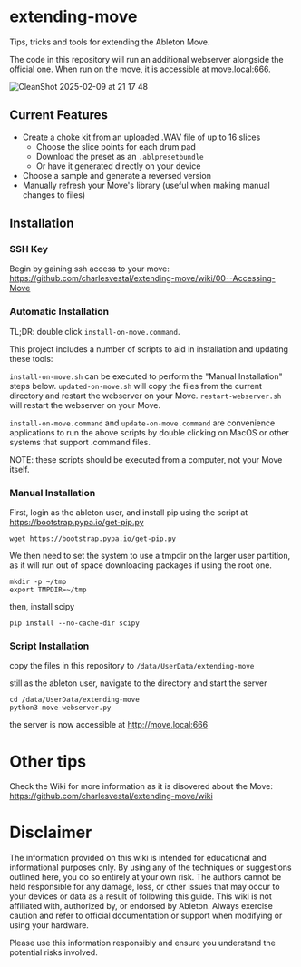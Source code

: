 # extending-move

Tips, tricks and tools for extending the Ableton Move.

The code in this repository will run an additional webserver alongside the official one. When run on the move, it is accessible at move.local:666.

![CleanShot 2025-02-09 at 21 17 48](https://github.com/user-attachments/assets/7b010cbb-8b26-4c53-80ed-ada875514aff)


## Current Features

- Create a choke kit from an uploaded .WAV file of up to 16 slices
    - Choose the slice points for each drum pad
    - Download the preset as an `.ablpresetbundle`
    - Or have it generated directly on your device
- Choose a sample and generate a reversed version
- Manually refresh your Move's library (useful when making manual changes to files)

## Installation

### SSH Key

Begin by gaining ssh access to your move: <https://github.com/charlesvestal/extending-move/wiki/00--Accessing-Move>

### Automatic Installation

TL;DR: double click `install-on-move.command`.

This project includes a number of scripts to aid in installation and updating these tools:

`install-on-move.sh` can be executed to perform the "Manual Installation" steps below.
`updated-on-move.sh` will copy the files from the current directory and restart the webserver on your Move.
`restart-webserver.sh` will restart the webserver on your Move.

`install-on-move.command` and `update-on-move.command` are convenience applications to run the above scripts by double clicking on MacOS or other systems that support .command files.

NOTE: these scripts should be executed from a computer, not your Move itself.

### Manual Installation

First, login as the ableton user, and install pip using the script at <https://bootstrap.pypa.io/get-pip.py>

`wget https://bootstrap.pypa.io/get-pip.py`

We then need to set the system to use a tmpdir on the larger user partition, as it will run out of space downloading packages if using the root one.

```
mkdir -p ~/tmp
export TMPDIR=~/tmp
```

then, install scipy

`pip install --no-cache-dir scipy`

### Script Installation

copy the files in this repository to `/data/UserData/extending-move`

still as the ableton user, navigate to the directory and start the server

```
cd /data/UserData/extending-move
python3 move-webserver.py
```

the server is now accessible at http://move.local:666

# Other tips

Check the Wiki for more information as it is disovered about the Move: <https://github.com/charlesvestal/extending-move/wiki>

# Disclaimer

The information provided on this wiki is intended for educational and informational purposes only. By using any of the techniques or suggestions outlined here, you do so entirely at your own risk. The authors cannot be held responsible for any damage, loss, or other issues that may occur to your devices or data as a result of following this guide. This wiki is not affiliated with, authorized by, or endorsed by Ableton. Always exercise caution and refer to official documentation or support when modifying or using your hardware.

Please use this information responsibly and ensure you understand the potential risks involved.
